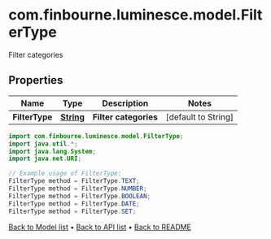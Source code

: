 # com.finbourne.luminesce.model.FilterType
Filter categories

## Properties

Name | Type | Description | Notes
------------ | ------------- | ------------- | -------------
**FilterType** | [**String**](.md) | **Filter categories** | [default to String]

```java
import com.finbourne.luminesce.model.FilterType;
import java.util.*;
import java.lang.System;
import java.net.URI;

// Example usage of FilterType:
FilterType method = FilterType.TEXT;
FilterType method = FilterType.NUMBER;
FilterType method = FilterType.BOOLEAN;
FilterType method = FilterType.DATE;
FilterType method = FilterType.SET;
```


[Back to Model list](../README.md#documentation-for-models) &#8226; [Back to API list](../README.md#documentation-for-api-endpoints) &#8226; [Back to README](../README.md)
